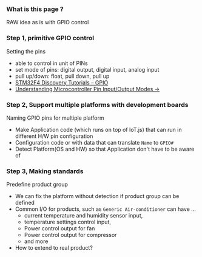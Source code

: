 ### What is this page ?
RAW idea as is with GPIO control

### Step 1, primitive GPIO control
Setting the pins
* able to control in unit of PINs
* set mode of pins: digital output, digital input, analog input
* pull up/down: float, pull down, pull up
* [STM32F4 Discovery Tutorials – GPIO](http://armprogramming.com/stm32f4-discovery-tutorials-gpio/)
* [Understanding Microcontroller Pin Input/Output Modes ->](http://coactionos.com/embedded%20design%20tips/2013/10/21/Tips-Understanding-Microcontroller-Pin-Input-Output-Modes/) 

### Step 2, Support multiple platforms with development boards
Naming GPIO pins for multiple platform
* Make Application code (which runs on top of IoT.js) that can run in different H/W pin configuration
* Configuration code or with data that can translate `Name` to `GPIO#`
* Detect Platform(OS and HW) so that Application don't have to be aware of

### Step 3, Making standards
Predefine product group
* We can fix the platform without detection if product group can be defined
* Common I/O for products, such as `Generic Air-conditioner` can have ...
   * current temperature and humidity sensor input, 
   * temperature settings control input,
   * Power control output for fan
   * Power control output for compressor
   * and more
* How to extend to real product?


